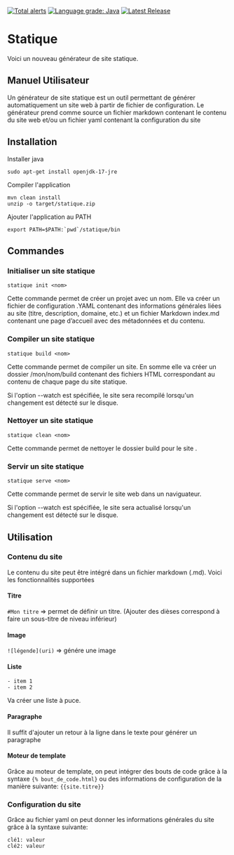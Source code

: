 [![Total alerts](https://img.shields.io/lgtm/alerts/g/dil-classroom/projet-wichoud_logan_dancona.svg?logo=lgtm&logoWidth=18)](https://lgtm.com/projects/g/dil-classroom/projet-wichoud_logan_dancona/alerts/)
[![Language grade: Java](https://img.shields.io/lgtm/grade/java/g/dil-classroom/projet-wichoud_logan_dancona.svg?logo=lgtm&logoWidth=18)](https://lgtm.com/projects/g/dil-classroom/projet-wichoud_logan_dancona/context:java)
[![Latest Release](https://github.com/dil-classroom/projet-wichoud_logan_dancona/actions/workflows/cd-auto-release.yml/badge.svg)](https://github.com/dil-classroom/projet-wichoud_logan_dancona/actions/workflows/cd-auto-release.yml)

# Statique

Voici un nouveau générateur de site statique.

## Manuel Utilisateur

Un générateur de site statique est un outil permettant de générer automatiquement un site web à partir de fichier de configuration. Le générateur prend comme source un fichier markdown contenant le contenu du site web et/ou un fichier yaml contenant la configuration du site

## Installation

Installer java

    sudo apt-get install openjdk-17-jre

Compiler l'application

    mvn clean install
    unzip -o target/statique.zip

Ajouter l'application au PATH

    export PATH=$PATH:`pwd`/statique/bin

## Commandes

### Initialiser un site statique

`statique init <nom>`

Cette commande permet de créer un projet avec un nom. Elle va créer un fichier de configuration .YAML contenant des informations générales liées au site (titre, description, domaine, etc.) et un fichier Markdown index.md contenant une page d’accueil avec des métadonnées et du contenu.

### Compiler un site statique

`statique build <nom>`

Cette commande permet de compiler un site. En somme elle va créer un dossier /mon/nom/build contenant des fichiers HTML
correspondant au contenu de chaque page du site statique.

Si l'option --watch est spécifiée, le site sera recompilé lorsqu'un changement est détecté sur le disque.

### Nettoyer un site statique

`statique clean <nom>`

Cette commande permet de nettoyer le dossier build pour le site <nom>.

### Servir un site statique

`statique serve <nom>`

Cette commande permet de servir le site web <nom> dans un naviguateur.

Si l'option --watch est spécifiée, le site sera actualisé lorsqu'un changement est détecté sur le disque.

## Utilisation

### Contenu du site

Le contenu du site peut être intégré dans un fichier markdown (.md). Voici les fonctionnalités supportées

#### Titre

`#Mon titre` => permet de définir un titre. (Ajouter des dièses correspond à faire un sous-titre de niveau inférieur)

#### Image

`![légende](uri)` => génére une image

#### Liste

    - item 1
    - item 2

Va créer une liste à puce.

#### Paragraphe

Il suffit d'ajouter un retour à la ligne dans le texte pour générer un paragraphe

#### Moteur de template

Grâce au moteur de template, on peut intégrer des bouts de code grâce à la syntaxe `{% bout_de_code.html}` ou des informations de configuration de la manière suivante: `{{site.titre}}`

### Configuration du site

Grâce au fichier yaml on peut donner les informations générales du site grâce à la syntaxe suivante:

    clé1: valeur
    clé2: valeur
